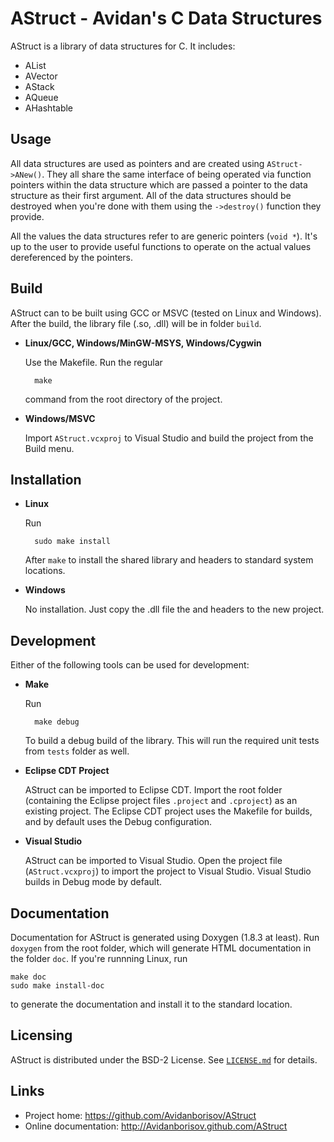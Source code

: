 AStruct - Avidan's C Data Structures
====================================

AStruct is a library of data structures for C. It includes:

* AList
* AVector
* AStack
* AQueue
* AHashtable

Usage
-----

All data structures are used as pointers and are created using `AStruct->ANew()`. They all share the same interface of being operated via function pointers within the data structure which are passed a pointer to the data structure as their first argument. All of the data structures should be destroyed when you're done with them using the `->destroy()` function they provide.

All the values the data structures refer to are generic pointers (`void *`). It's up to the user to provide useful functions to operate on the actual values dereferenced by the pointers.

Build
-----

AStruct can to be built using GCC or MSVC (tested on Linux and Windows). After the build, the library file (.so, .dll) will be in folder `build`.

* __Linux/GCC, Windows/MinGW-MSYS, Windows/Cygwin__

    Use the Makefile. Run the regular

        make
    
    command from the root directory of the project.
    
* __Windows/MSVC__

    Import `AStruct.vcxproj` to Visual Studio and build the project from the Build menu.

Installation
------------

* __Linux__

    Run

        sudo make install

    After `make` to install the shared library and headers to standard system locations.

* __Windows__

    No installation. Just copy the .dll file the and headers to the new project.


Development
-----------

Either of the following tools can be used for development:

* __Make__

    Run

        make debug

    To build a debug build of the library. This will run the required unit tests from `tests` folder as well.

* __Eclipse CDT Project__

    AStruct can be imported to Eclipse CDT. Import the root folder (containing the Eclipse project files `.project` and `.cproject`) as an existing project. The Eclipse CDT project uses the Makefile for builds, and by default uses the Debug configuration.

* __Visual Studio__

    AStruct can be imported to Visual Studio. Open the project file (`AStruct.vcxproj`) to import the project to Visual Studio. Visual Studio builds in Debug mode by default.

Documentation
-------------

Documentation for AStruct is generated using Doxygen (1.8.3 at least). Run `doxygen` from the root folder, which will generate HTML documentation in the folder `doc`. If you're runnning Linux, run

    make doc
    sudo make install-doc

to generate the documentation and install it to the standard location.

Licensing
---------

AStruct is distributed under the BSD-2 License. See [<code>LICENSE.md</code>](LICENSE.md) for details.

Links
-----

* Project home: <https://github.com/Avidanborisov/AStruct>
* Online documentation: <http://Avidanborisov.github.com/AStruct>
